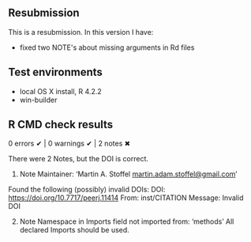 ## Resubmission

This is a resubmission. In this version I have:

* fixed two NOTE's about missing arguments in Rd files

## Test environments
* local OS X install, R 4.2.2
* win-builder

## R CMD check results

0 errors ✔ | 0 warnings ✔ | 2 notes ✖

There were 2 Notes, but the DOI is correct.

1. Note
Maintainer: ‘Martin A. Stoffel <martin.adam.stoffel@gmail.com>’

Found the following (possibly) invalid DOIs:
DOI: https://doi.org/10.7717/peerj.11414
  From: inst/CITATION
  Message: Invalid DOI
  
2. Note
Namespace in Imports field not imported from: ‘methods’
    All declared Imports should be used.
      
    



